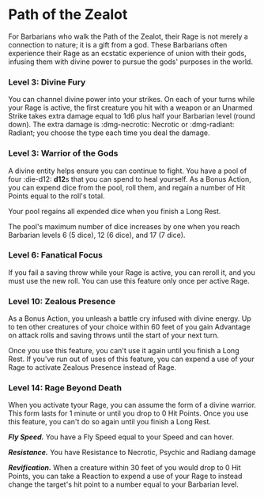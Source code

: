 # Path of the Zealot

For Barbarians who walk the Path of the Zealot, their Rage is not merely a connection to nature; it is a gift from a god. These Barbarians often experience their Rage as an ecstatic experience of union with their gods, infusing them with divine power to pursue the gods' purposes in the world.

### Level 3: Divine Fury

You can channel divine power into your strikes. On each of your turns while your Rage is active, the first creature you hit with a weapon or an Unarmed Strike takes extra damage equal to 1d6 plus half your Barbarian level (round down). The extra damage is :dmg-necrotic: Necrotic or :dmg-radiant: Radiant; you choose the type each time you deal the damage.

### Level 3: Warrior of the Gods

A divine entity helps ensure you can continue to fight. You have a pool of four :die-d12: **d12**s that you can spend to heal yourself. As a Bonus Action, you can expend dice from the pool, roll them, and regain a number of Hit Points equal to the roll's total.

Your pool regains all expended dice when you finish a Long Rest.

The pool's maximum number of dice increases by one when you reach Barbarian levels 6 (5 dice), 12 (6 dice), and 17 (7 dice).

### Level 6: Fanatical Focus

If you fail a saving throw while your Rage is active, you can reroll it, and you must use the new roll. You can use this feature only once per active Rage.

### Level 10: Zealous Presence

As a Bonus Action, you unleash a battle cry infused with divine energy. Up to ten other creatures of your choice within 60 feet of you gain Advantage on attack rolls and saving throws until the start of your next turn.

Once you use this feature, you can't use it again until you finish a Long Rest. If you've run out of uses of this feature, you can expend a use of your Rage to activate Zealous Presence instead of Rage.

### Level 14: Rage Beyond Death

When you activate tyour Rage, you can assume the form of a divine warrior. This form lasts for 1 minute or until you drop to 0 Hit Points. Once you use this feature, you can't do so again until you finish a Long Rest.

***Fly Speed.*** You have a Fly Speed equal to your Speed and can hover.

***Resistance.*** You have Resistance to Necrotic, Psychic and Radiang damage

***Revification.*** When a creature within 30 feet of you would drop to 0 Hit Points, you can take a Reaction to expend a use of your Rage to instead change the target's hit point to a number equal to your Barbarian level.

